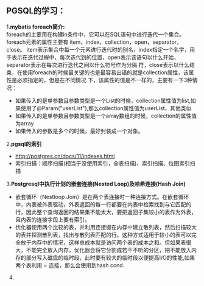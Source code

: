 ## PGSQL的学习：
1.**mybatis foreach简介:**  
foreach的主要用在构建in条件中，它可以在SQL语句中进行迭代一个集合。
foreach元素的属性主要有 item，index，collection，open，separator，close。
item表示集合中每一个元素进行迭代时的别名，index指定一个名字，用于表示在迭代过程中，每次迭代到的位置，open表示该语句以什么开始，separator表示在每次进行迭代之间以什么符号作为分隔 符，close表示以什么结束，在使用foreach的时候最关键的也是最容易出错的就是collection属性，该属性是必须指定的，但是在不同情况 下，该属性的值是不一样的，主要有一下3种情况：
- 如果传入的是单参数且参数类型是一个List的时候，collection属性值为list,如果使用了@Param("userList"),那么collection属性值为userList，其他类似  
- 如果传入的是单参数且参数类型是一个array数组的时候，collection的属性值为array  
- 如果传入的参数是多个的时候，最好封装成一个对象。 

2.**pgsql的索引**
- http://postgres.cn/docs/11/indexes.html
- 索引扫描：顺序扫描(相当于没使用索引，全表扫描)、索引扫描、位图索引扫描

3.**Postgresql中执行计划的嵌套连接(Nested Loop)及哈希连接(Hash Join)**
- 嵌套循环（Nestloop Join）是在两个表连接时一种连接方式。在嵌套循环中，内表被外表驱动，外表返回的每一行都要在内表中检索找到与它匹配的行，因此整个查询返回的结果集不能太大，要把返回子集较小的表作为外表，且内表的连接字段上要有索引。
- 优化器使用两个比较的表，并利用连接键在内存中建立散列表，然后扫描较大的表并探测散列表，找出与散列表匹配的行。这种方式适用于较小的表可以完全放于内存中的情况，这样总成本就是访问两个表的成本之和。但如果表很大，不能完全放入内存，优化器会将它分割成若干不听的分区，把不能放入内存的部分写入磁盘的临时段，此时要有较大的临时段以便提高I/O的性能,如果两个表利用 = 连接，那么会使用到hash cond.

4.


